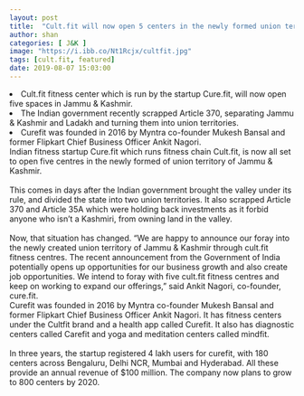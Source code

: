 ```yaml
---
layout: post
title:  "Cult.fit will now open 5 centers in the newly formed union territory of Jammu & Kashmir"
author: shan
categories: [ J&K ]
image: "https://i.ibb.co/Nt1Rcjx/cultfit.jpg"
tags: [cult.fit, featured]
date: 2019-08-07 15:03:00
---
```

 <li>Cult.fit fitness center which is run by the startup Cure.fit, will now open five spaces in Jammu &amp; Kashmir. </li>
 <li>The Indian government recently scrapped Article 370, separating Jammu &amp; Kashmir and Ladakh and turning them into union territories.</li>
 <li><keyword keytype="person" smid="0" usetype="2" keywordseo="Curefit" keynameseo="curefit" actualkeyword="curefit">Curefit</keyword> was founded in 2016 by Myntra co-founder Mukesh Bansal and former Flipkart Chief Business Officer Ankit Nagori. </li>
Indian fitness startup Cure.fit which runs fitness chain Cult.fit, is now all set to open five centres in the newly formed of union territory of Jammu &amp; Kashmir.
<br>
<br>This comes in days after the Indian government brought the valley under its rule, and divided the state into two union territories. It also scrapped Article 370 and Article 35A which were holding back investments as it forbid anyone who isn&rsquo;t a Kashmiri, from owning land in the valley. 
<br>
<br>Now, that situation has changed. &ldquo;We are happy to announce our foray into the newly created union territory of Jammu &amp; Kashmir through cult.fit fitness centres. The recent announcement from the Government of India potentially opens up opportunities for our business growth and also create job opportunities. We intend to foray with five cult.fit fitness centres and keep on working to expand our offerings,&rdquo; said Ankit Nagori, co-founder, cure.fit.
<br>Curefit was founded in 2016 by Myntra co-founder Mukesh Bansal and former Flipkart Chief Business Officer Ankit Nagori. It has fitness centers under the <keyword keytype="UnKnown" smid="0" usetype="2" keywordseo="Cultfit" keynameseo="cultfit" actualkeyword="cultfit">Cultfit</keyword> brand and a health app called Curefit. It also has diagnostic centers called Carefit and yoga and meditation centers called mindfit. 
<br>
<br>In three years, the startup registered 4 lakh users for curefit, with 180 centers across Bengaluru, Delhi NCR, Mumbai and Hyderabad. All these provide an annual revenue of $100 million. The company now plans to grow to 800 centers by 2020.

